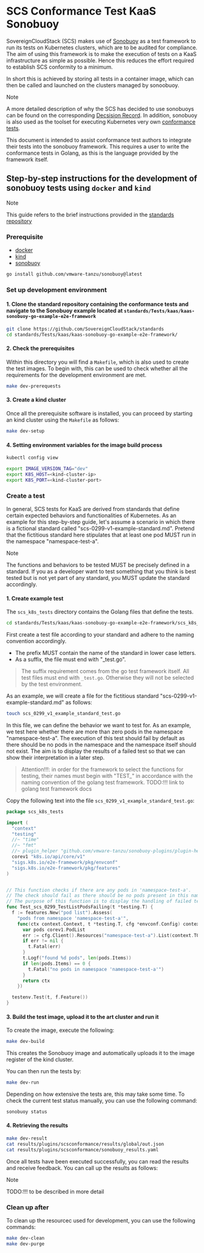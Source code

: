 # SCS Conformance Test KaaS Sonobuoy

SovereignCloudStack (SCS) makes use of [Sonobuoy][sonobuoy] as a test framework to run its tests on Kubernetes clusters, which are to be audited for compliance.
The aim of using this framework is to make the execution of tests on a KaaS infrastructure as simple as possible.
Hence this reduces the effort required to establish SCS conformity to a minimum.

In short this is achieved by storing all tests in a container image, which can then be called and launched on the clusters managed by sonoobuoy.

> [!NOTE] 
> A more detailed description of why the SCS has decided to use sonobuoys can be found on the corresponding [Decsision Record][sonbouy-decision-record].
> In addition, sonobuoy is also used as the toolset for executing Kubernetes very own [conformance tests][k8s-conformance].

This document is intended to assist conformance test authors to integrate their tests into the sonobuoy framework.
This requires a user to write the conformance tests in Golang, as this is the language provided by the framework itself.

## Step-by-step instructions for the development of sonobuoy tests using `docker` and `kind`

> [!NOTE] 
> This guide refers to the brief instructions provided in the [standards repository][scs-sonobuoy-example-guide]

### Prerequisite

* [docker][docker-installation]
* [kind][kind-installation]
* [sonobuoy][sonobuoy-installation]

```bash
go install github.com/vmware-tanzu/sonobuoy@latest
```

### Set up development environment

#### 1. Clone the standard repository containing the conformance tests and navigate to the Sonobuoy example located at `standards/Tests/kaas/kaas-sonobuoy-go-example-e2e-framework`

```bash
git clone https://github.com/SovereignCloudStack/standards
cd standards/Tests/kaas/kaas-sonobuoy-go-example-e2e-framework/
```

#### 2. Check the prerequisites

Within this directory you will find a `Makefile`, which is also used to create the test images.
To begin with, this can be used to check whether all the requirements for the development environment are met.

```bash
make dev-prerequests
```

#### 3. Create a kind cluster

Once all the prerequisite software is installed, you can proceed by starting an kind cluster using the `Makefile` as follows:

```bash
make dev-setup
```

#### 4. Setting environment variables for the image build process

```bash
kubectl config view
```

```bash
export IMAGE_VERSION_TAG="dev"
export K8S_HOST=<kind-cluster-ip>
export K8S_PORT=<kind-cluster-port>
```

### Create a test

In general, SCS tests for KaaS are derived from standards that define certain expected behaviors and functionalities of Kubernetes.
As an example for this step-by-step guide, let's assume a scenario in which there is a fictional standard called "scs-0299-v1-example-standard.md".
Pretend that the fictitious standard here stipulates that at least one pod MUST run in the namespace "namespace-test-a".

> [!NOTE]  
> The functions and behaviors to be tested MUST be precisely defined in a standard.
> If you as a developer want to test something that you think is best tested but is not yet part of any standard, you MUST update the standard accordingly.

#### 1. Create example test

The `scs_k8s_tests` directory contains the Golang files that define the tests.

```bash
cd standards/Tests/kaas/kaas-sonobuoy-go-example-e2e-framework/scs_k8s_tests
```

First create a test file according to your standard and adhere to the naming convention accordingly.

* The prefix MUST contain the name of the standard in lower case letters.
* As a suffix, the file must end with "_test.go".

> The suffix requirement comes from the go test framework itself. All test files must end with `_test.go`.
> Otherwise they will not be selected by the test environment.

As an example, we will create a file for the fictitious standard "scs-0299-v1-example-standard.md" as follows:

```bash
touch scs_0299_v1_example_standard_test.go
```

In this file, we can define the behavior we want to test for.
As an example, we test here whether there are more than zero pods in the namespace "namespace-test-a".
The execution of this test should fail by default as there should be no pods in the namespace and the namespace itself should not exist.
The aim is to display the results of a failed test so that we can show their interpretation in a later step.

> Attention!!!: in order for the framework to select the functions for testing, their names must begin with "TEST_" in accordance with the naming convention of the golang test framework.
> TODO:!!! link to golang test framework docs

Copy the following text into the file `scs_0299_v1_example_standard_test.go`:

```go
package scs_k8s_tests

import (
  "context"
  "testing"
  //~ "time"
  //~ "fmt" 
  //~ plugin_helper "github.com/vmware-tanzu/sonobuoy-plugins/plugin-helper"
  corev1 "k8s.io/api/core/v1"
  "sigs.k8s.io/e2e-framework/pkg/envconf"
  "sigs.k8s.io/e2e-framework/pkg/features"
)


// This function checks if there are any pods in 'namespace-test-a'.
// The check should fail as there should be no pods present in this namespace.
// The purpose of this function is to display the handling of failed tests.
func Test_scs_0299_TestListPodsFailing(t *testing.T) {
  f := features.New("pod list").Assess(
    "pods from namespace 'namespace-test-a'",
    func(ctx context.Context, t *testing.T, cfg *envconf.Config) context.Context {
      var pods corev1.PodList
      err := cfg.Client().Resources("namespace-test-a").List(context.TODO(), &pods)
      if err != nil {
        t.Fatal(err)
      }
      t.Logf("found %d pods", len(pods.Items))
      if len(pods.Items) == 0 {
        t.Fatal("no pods in namespace 'namespace-test-a'")
      }
      return ctx
    })

  testenv.Test(t, f.Feature())
}

```

#### 3. Build the test image, upload it to the art cluster and run it

To create the image, execute the following:

```bash
make dev-build
```

This creates the Sonobuoy image and automatically uploads it to the image register of the kind cluster.

You can then run the tests by:

```bash
make dev-run
```

Depending on how extensive the tests are, this may take some time.
To check the current test status manually, you can use the following command:

```bash
sonobuoy status
```

#### 4. Retrieving the results

```bash
make dev-result
cat results/plugins/scsconformance/results/global/out.json 
cat results/plugins/scsconformance/sonobuoy_results.yaml
```

Once all tests have been executed successfully, you can read the results and receive feedback.
You can call up the results as follows:

> [!NOTE] 
> TODO:!!! to be described in more detail

### Clean up after

To clean up the resourcec used for development, you can use the following commands:

```bash
make dev-clean
make dev-purge
```

[sonobuoy]: https://sonobuoy.io/
[sonbouy-decision-record]: https://github.com/SovereignCloudStack/standards/blob/main/Standards/scs-0200-v1-using-sonobuoy-for-kaas-conformance-tests.md
[k8s-conformance]: https://github.com/cncf/k8s-conformance/blob/master/instructions.md
[docker-installation]: https://docs.docker.com/engine/install/
[sonobuoy-installation]: https://sonobuoy.io/docs/v0.57.1/#installation
[kind-installation]: https://kind.sigs.k8s.io/docs/user/quick-start/#installation
[scs-sonobuoy-example-guide]: https://github.com/SovereignCloudStack/standards/tree/main/Tests/kaas/kaas-sonobuoy-go-example-e2e-framework#sonobuoy-usage-for-development-of-tests
